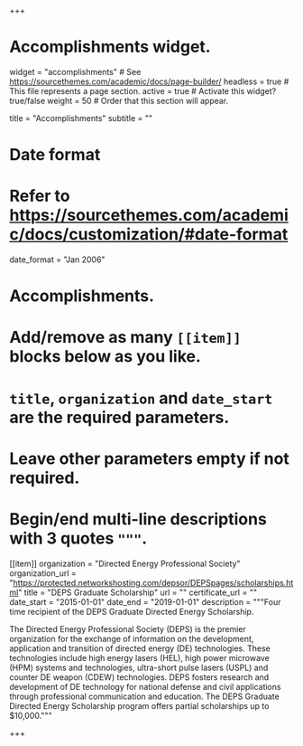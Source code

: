 +++
# Accomplishments widget.
widget = "accomplishments"  # See https://sourcethemes.com/academic/docs/page-builder/
headless = true  # This file represents a page section.
active = true  # Activate this widget? true/false
weight = 50  # Order that this section will appear.

title = "Accomplish&shy;ments"
subtitle = ""

# Date format
#   Refer to https://sourcethemes.com/academic/docs/customization/#date-format
date_format = "Jan 2006"

# Accomplishments.
#   Add/remove as many `[[item]]` blocks below as you like.
#   `title`, `organization` and `date_start` are the required parameters.
#   Leave other parameters empty if not required.
#   Begin/end multi-line descriptions with 3 quotes `"""`.

[[item]]
  organization = "Directed Energy Professional Society"
  organization_url = "https://protected.networkshosting.com/depsor/DEPSpages/scholarships.html"
  title = "DEPS Graduate Scholarship"
  url = ""
  certificate_url = ""
  date_start = "2015-01-01"
  date_end = "2019-01-01"
  description = """Four time recipient of the DEPS Graduate Directed Energy Scholarship.

  The Directed Energy Professional Society (DEPS) is the premier organization for the exchange of information on the development, application and transition of directed energy (DE) technologies. These technologies include high energy lasers (HEL), high power microwave (HPM) systems and technologies, ultra-short pulse lasers (USPL) and counter DE weapon (CDEW) technologies. DEPS fosters research and development of DE technology for national defense and civil applications through professional communication and education.  The DEPS Graduate Directed Energy Scholarship program offers partial scholarships up to $10,000."""

+++

